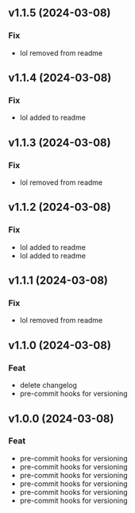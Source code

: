 ## v1.1.5 (2024-03-08)

### Fix

- lol removed from readme

## v1.1.4 (2024-03-08)

### Fix

- lol added to readme

## v1.1.3 (2024-03-08)

### Fix

- lol removed from readme

## v1.1.2 (2024-03-08)

### Fix

- lol added to readme
- lol added to readme

## v1.1.1 (2024-03-08)

### Fix

- lol removed from readme

## v1.1.0 (2024-03-08)

### Feat

- delete changelog
- pre-commit hooks for versioning

## v1.0.0 (2024-03-08)

### Feat

- pre-commit hooks for versioning
- pre-commit hooks for versioning
- pre-commit hooks for versioning
- pre-commit hooks for versioning
- pre-commit hooks for versioning
- pre-commit hooks for versioning
